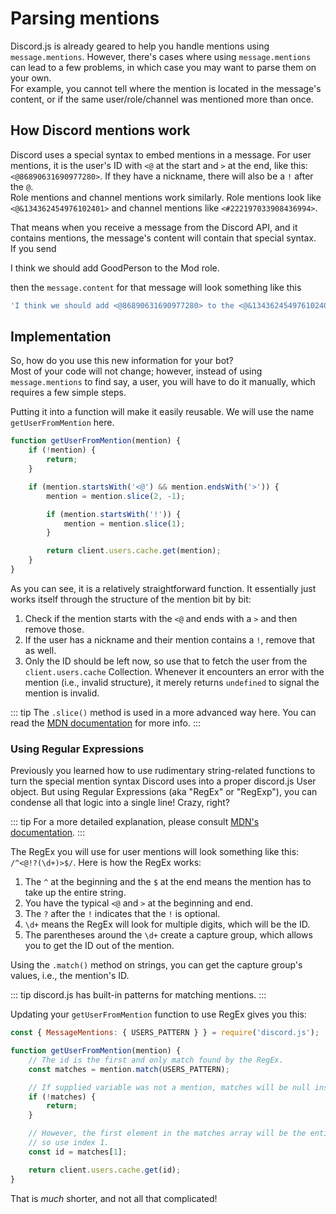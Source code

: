 # Parsing mentions

Discord.js is already geared to help you handle mentions using `message.mentions`.
However, there's cases where using `message.mentions` can lead to a few problems, in which case you may want to parse them on your own.  
For example, you cannot tell where the mention is located in the message's content, or if the same user/role/channel was mentioned more than once.

## How Discord mentions work

Discord uses a special syntax to embed mentions in a message. For user mentions, it is the user's ID with `<@` at the start and `>` at the end, like this: `<@86890631690977280>`. If they have a nickname, there will also be a `!` after the `@`.  
Role mentions and channel mentions work similarly. Role mentions look like `<@&134362454976102401>` and channel mentions like `<#222197033908436994>`.

That means when you receive a message from the Discord API, and it contains mentions, the message's content will contain that special syntax.  
If you send

<DiscordMessages>
	<DiscordMessage profile="user">
		I think we should add <DiscordMention>GoodPerson</DiscordMention> to the <DiscordMention type="role" role-color="#3eaf7c">Mod</DiscordMention> role.
	</DiscordMessage>
</DiscordMessages>

then the `message.content` for that message will look something like this

<!-- eslint-skip -->
```js
'I think we should add <@86890631690977280> to the <@&134362454976102401> role.'
```

## Implementation

So, how do you use this new information for your bot?  
Most of your code will not change; however, instead of using `message.mentions` to find say, a user, you will have to do it manually, which requires a few simple steps.

Putting it into a function will make it easily reusable. We will use the name `getUserFromMention` here.

```js
function getUserFromMention(mention) {
	if (!mention) {
		return;
	}

	if (mention.startsWith('<@') && mention.endsWith('>')) {
		mention = mention.slice(2, -1);

		if (mention.startsWith('!')) {
			mention = mention.slice(1);
		}

		return client.users.cache.get(mention);
	}
}
```

As you can see, it is a relatively straightforward function.
It essentially just works itself through the structure of the mention bit by bit:
 1. Check if the mention starts with the `<@` and ends with a `>` and then remove those.
 2. If the user has a nickname and their mention contains a `!`, remove that as well.
 3. Only the ID should be left now, so use that to fetch the user from the `client.users.cache` Collection.
Whenever it encounters an error with the mention (i.e., invalid structure), it merely returns `undefined` to signal the mention is invalid.

::: tip
The `.slice()` method is used in a more advanced way here. You can read the [MDN documentation](https://developer.mozilla.org/en-US/docs/Web/JavaScript/Reference/Global_Objects/String/slice) for more info.
:::

### Using Regular Expressions

Previously you learned how to use rudimentary string-related functions to turn the special mention syntax Discord uses into a proper discord.js User object.
But using Regular Expressions (aka "RegEx" or "RegExp"), you can condense all that logic into a single line! Crazy, right?

::: tip
For a more detailed explanation, please consult [MDN's documentation](https://developer.mozilla.org/en-US/docs/Web/JavaScript/Reference/Global_Objects/RegExp).
:::

The RegEx you will use for user mentions will look something like this: `/^<@!?(\d+)>$/`.
Here is how the RegEx works:

 1. The `^` at the beginning and the `$` at the end means the mention has to take up the entire string.
 2. You have the typical `<@` and `>` at the beginning and end.
 3. The `?` after the `!` indicates that the `!` is optional.
 4. `\d+` means the RegEx will look for multiple digits, which will be the ID.
 5. The parentheses around the `\d+` create a capture group, which allows you to get the ID out of the mention.

Using the `.match()` method on strings, you can get the capture group's values, i.e., the mention's ID.

::: tip
discord.js has <DocsLink path="class/MessageMentions?scrollTo=s-CHANNELS_PATTERN">built-in patterns</DocsLink> for matching mentions.
:::

Updating your `getUserFromMention` function to use RegEx gives you this:

```js
const { MessageMentions: { USERS_PATTERN } } = require('discord.js');

function getUserFromMention(mention) {
	// The id is the first and only match found by the RegEx.
	const matches = mention.match(USERS_PATTERN);

	// If supplied variable was not a mention, matches will be null instead of an array.
	if (!matches) {
		return;
	}

	// However, the first element in the matches array will be the entire mention, not just the ID,
	// so use index 1.
	const id = matches[1];

	return client.users.cache.get(id);
}
```

That is *much* shorter, and not all that complicated!
